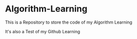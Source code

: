 # Algorithm-Learning

This is a Repository to store the code of my Algorithm Learning

It's also a Test of my Github Learning